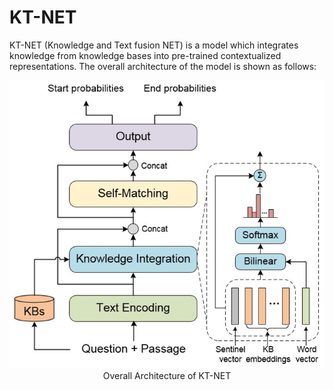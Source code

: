 # KT-NET

KT-NET (Knowledge and Text fusion NET) is a model which integrates knowledge from knowledge bases into pre-trained contextualized representations. The overall architecture of the model is shown as follows:

<p align="center">
<img src="images/architecture.png"/> <br />
Overall Architecture of KT-NET
</p>